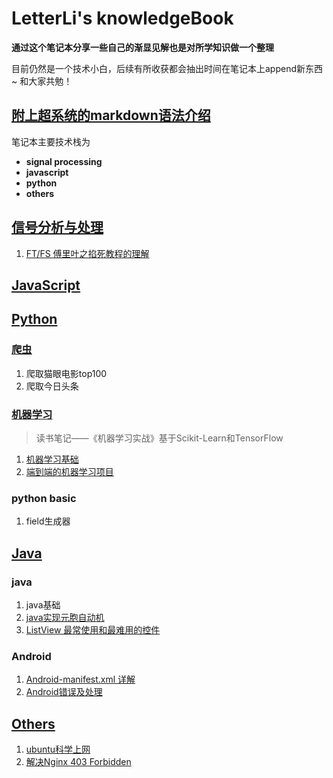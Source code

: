 # LetterLi's knowledgeBook
**通过这个笔记本分享一些自己的渐显见解也是对所学知识做一个整理**

目前仍然是一个技术小白，后续有所收获都会抽出时间在笔记本上append新东西~ 和大家共勉！

## [附上超系统的markdown语法介绍](https://coding.net/help/doc/project/markdown.html)

笔记本主要技术栈为
- **signal processing**
- **javascript**
- **python**
- **others**

## [信号分析与处理](https://github.com/LetterLi1997/knowledgeBook/SigProecss)

1. [FT/FS 傅里叶之掐死教程的理解](https://github.com/LetterLi1997/knowledgeBook/blob/master/SigProcess/%E9%A2%91%E5%9F%9F%E6%B3%95%E6%98%AF%E4%B8%80%E7%A7%8D%E7%9C%8B%E5%BE%85%E9%97%AE%E9%A2%98%E7%9A%84%E8%A7%92%E5%BA%A6.md)

## [JavaScript](https://github.com/LetterLi1997/knowledgeBook/tree/master/JavaScript)


## [Python](https://github.com/LetterLi1997/knowledgeBook/tree/master/Python)
### [爬虫](https://github.com/LetterLi1997/knowledgeBook/tree/master/Python/%E7%88%AC%E8%99%AB)
1. 爬取猫眼电影top100
2. 爬取今日头条

### [机器学习]()
> 读书笔记——《机器学习实战》基于Scikit-Learn和TensorFlow

1. [机器学习基础](https://github.com/LetterLi1997/knowledgeBook/blob/master/Python/%E6%9C%BA%E5%99%A8%E5%AD%A6%E4%B9%A0-Scikit-Learn-And-Tensorflow/machine-learning-basic.md)
2. [端到端的机器学习项目](https://github.com/LetterLi1997/knowledgeBook/blob/master/Python/%E6%9C%BA%E5%99%A8%E5%AD%A6%E4%B9%A0-Scikit-Learn-And-Tensorflow/end-end-project.md)

### python basic
1. field生成器

## [Java](https://github.com/LetterLi1997/knowledgeBook/blob/master/Java/JavaBasic.md)
### java
1. java基础
2. [java实现元胞自动机](https://github.com/LetterLi1997/knowledgeBook/blob/master/Java/CellMachine.md)
3. [ListView 最常使用和最难用的控件](https://github.com/LetterLi1997/knowledgeBook/blob/master/Java/ListView/ListView.md)
### Android
1. [Android-manifest.xml 详解](https://github.com/LetterLi1997/knowledgeBook/blob/master/Java/Android/Android-manifest/Android-manifest.md)
2. [Android错误及处理](https://github.com/LetterLi1997/knowledgeBook/blob/master/Java/Android/Android-error-handle.md)

## [Others](https://github.com/LetterLi1997/knowledgeBook/tree/masterOthers)
1. [ubuntu科学上网](https://github.com/LetterLi1997/knowledgeBook/blob/master/Others/VPN%20for%20Ubuntu.md)
2. [解决Nginx 403 Forbidden](https://my.oschina.net/antsky/blog/377739)
